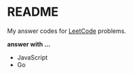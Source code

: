 # README

My answer codes for [LeetCode](https://leetcode.com/) problems.

**answer with ...**

- JavaScript
- Go
